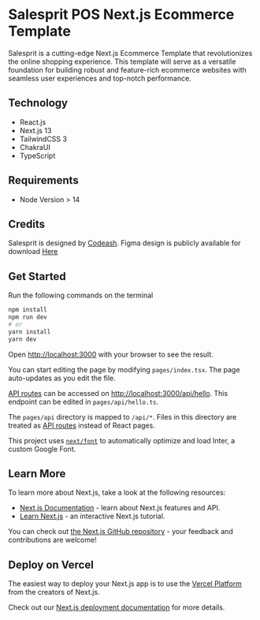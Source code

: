 # Salesprit POS Next.js Ecommerce Template

Salesprit is a cutting-edge Next.js Ecommerce Template that revolutionizes the online shopping experience. This template will serve as a versatile foundation for building robust and feature-rich ecommerce websites with seamless user experiences and top-notch performance. 


## Technology

- React.js
- Next.js 13
- TailwindCSS 3
- ChakraUI
- TypeScript

## Requirements

 - Node Version > 14

## Credits
Salesprit is designed by  [Codeash](https://ui8.net/codeash-infotech). Figma design is publicly available for download [Here](https://ui8.net/codeash-infotech/products/point-of-sale-ui-figma-ui-kit---salesprit)

## Get Started
Run the following commands on the terminal

```bash
npm install
npm run dev
# or
yarn install
yarn dev
```

Open [http://localhost:3000](http://localhost:3000) with your browser to see the result.

You can start editing the page by modifying `pages/index.tsx`. The page auto-updates as you edit the file.

[API routes](https://nextjs.org/docs/api-routes/introduction) can be accessed on [http://localhost:3000/api/hello](http://localhost:3000/api/hello). This endpoint can be edited in `pages/api/hello.ts`.

The `pages/api` directory is mapped to `/api/*`. Files in this directory are treated as [API routes](https://nextjs.org/docs/api-routes/introduction) instead of React pages.

This project uses [`next/font`](https://nextjs.org/docs/basic-features/font-optimization) to automatically optimize and load Inter, a custom Google Font.

## Learn More

To learn more about Next.js, take a look at the following resources:

- [Next.js Documentation](https://nextjs.org/docs) - learn about Next.js features and API.
- [Learn Next.js](https://nextjs.org/learn) - an interactive Next.js tutorial.

You can check out [the Next.js GitHub repository](https://github.com/vercel/next.js/) - your feedback and contributions are welcome!

## Deploy on Vercel

The easiest way to deploy your Next.js app is to use the [Vercel Platform](https://vercel.com/new?utm_medium=default-template&filter=next.js&utm_source=create-next-app&utm_campaign=create-next-app-readme) from the creators of Next.js.

Check out our [Next.js deployment documentation](https://nextjs.org/docs/deployment) for more details.
